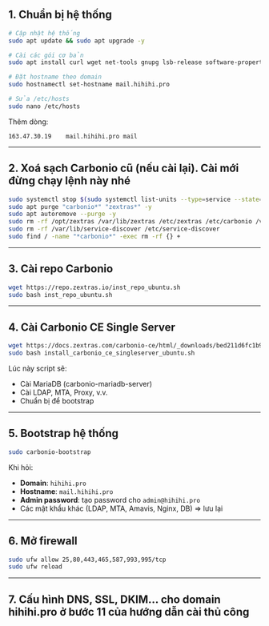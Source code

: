 ## **1. Chuẩn bị hệ thống**

```bash
# Cập nhật hệ thống
sudo apt update && sudo apt upgrade -y

# Cài các gói cơ bản
sudo apt install curl wget net-tools gnupg lsb-release software-properties-common apt-transport-https -y

# Đặt hostname theo domain
sudo hostnamectl set-hostname mail.hihihi.pro

# Sửa /etc/hosts
sudo nano /etc/hosts
```

Thêm dòng:

```
163.47.30.19    mail.hihihi.pro mail
```

---

## **2. Xoá sạch Carbonio cũ (nếu cài lại). Cài mới đừng chạy lệnh này nhé**

```bash
sudo systemctl stop $(sudo systemctl list-units --type=service --state=running | grep carbonio | awk '{print $1}')
sudo apt purge "carbonio*" "zextras*" -y
sudo apt autoremove --purge -y
sudo rm -rf /opt/zextras /var/lib/zextras /etc/zextras /etc/carbonio /var/log/zextras /var/log/carbonio /tmp/*
sudo rm -rf /var/lib/service-discover /etc/service-discover
sudo find / -name "*carbonio*" -exec rm -rf {} +
```

---

## **3. Cài repo Carbonio**

```bash
wget https://repo.zextras.io/inst_repo_ubuntu.sh
sudo bash inst_repo_ubuntu.sh
```

---

## **4. Cài Carbonio CE Single Server**

```bash
wget https://docs.zextras.com/carbonio-ce/html/_downloads/bed211d6fc1b9ca35f15be01eb9aa3fc/install_carbonio_ce_singleserver_ubuntu.sh
sudo bash install_carbonio_ce_singleserver_ubuntu.sh
```

Lúc này script sẽ:

* Cài MariaDB (carbonio-mariadb-server)
* Cài LDAP, MTA, Proxy, v.v.
* Chuẩn bị để bootstrap

---

## **5. Bootstrap hệ thống**

```bash
sudo carbonio-bootstrap
```

Khi hỏi:

* **Domain**: `hihihi.pro`
* **Hostname**: `mail.hihihi.pro`
* **Admin password**: tạo password cho `admin@hihihi.pro`
* Các mật khẩu khác (LDAP, MTA, Amavis, Nginx, DB) => lưu lại

---

## **6. Mở firewall**

```bash
sudo ufw allow 25,80,443,465,587,993,995/tcp
sudo ufw reload
```

---

## **7. Cấu hình DNS, SSL, DKIM... cho domain hihihi.pro ở bước 11 của hướng dẫn cài thủ công**



